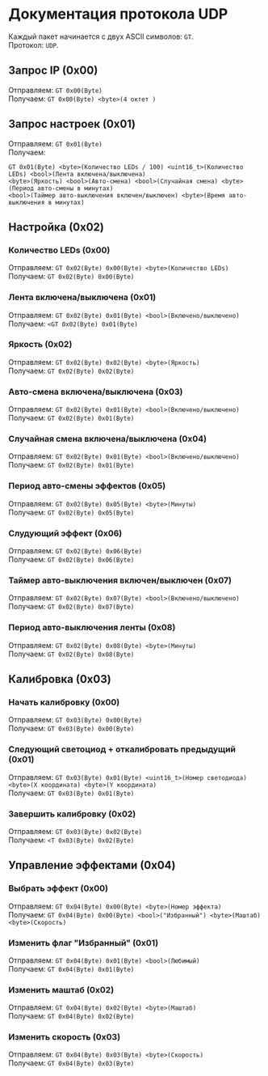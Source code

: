 # Документация протокола UDP
Каждый пакет начинается с двух ASCII символов: `GT`. \
Протокол: `UDP`.

## Запрос IP (0x00)
Отправляем: `GT 0x00(Byte)` \
Получаем: `GT 0x00(Byte) <byte>(4 октет )`

## Запрос настроек (0x01)
Отправляем: `GT 0x01(Byte)` \
Получаем: 
```
GT 0x01(Byte) <byte>(Количество LEDs / 100) <uint16_t>(Количество LEDs) <bool>(Лента включена/выключена)
<byte>(Яркость) <bool>(Авто-смена) <bool>(Случайная смена) <byte>(Период авто-смены в минутах)
<bool>(Таймер авто-выключения включен/выключен) <byte>(Время авто-выключения в минутах)
```

## Настройка (0x02)
### Количество LEDs (0x00)
Отправляем: `GT 0x02(Byte) 0x00(Byte) <byte>(Количество LEDs)` \
Получаем: `GT 0x02(Byte) 0x00(Byte)`
### Лента включена/выключена (0x01)
Отправляем: `GT 0x02(Byte) 0x01(Byte) <bool>(Включено/выключено)` \
Получаем: `<GT 0x02(Byte) 0x01(Byte)`
### Яркость (0x02)
Отправляем: `GT 0x02(Byte) 0x02(Byte) <byte>(Яркость)` \
Получаем: `GT 0x02(Byte) 0x02(Byte)`
### Авто-смена включена/выключена (0x03)
Отправляем: `GT 0x02(Byte) 0x01(Byte) <bool>(Включено/выключено)` \
Получаем: `GT 0x02(Byte) 0x01(Byte)`
### Случайная смена включена/выключена (0x04)
Отправляем: `GT 0x02(Byte) 0x01(Byte) <bool>(Включено/выключено)` \
Получаем: `GT 0x02(Byte) 0x01(Byte)`
### Период авто-смены эффектов (0x05)
Отправляем: `GT 0x02(Byte) 0x05(Byte) <byte>(Минуты)` \
Получаем: `GT 0x02(Byte) 0x05(Byte)`
### Слудующий эффект (0x06)
Отправляем: `GT 0x02(Byte) 0x06(Byte)` \
Получаем: `GT 0x02(Byte) 0x06(Byte)`
### Таймер авто-выключения включен/выключен (0x07)
Отправляем: `GT 0x02(Byte) 0x07(Byte) <bool>(Включено/выключено)` \
Получаем: `GT 0x02(Byte) 0x07(Byte)`
### Период авто-выключения ленты (0x08)
Отправляем: `GT 0x02(Byte) 0x08(Byte) <byte>(Минуты)` \
Получаем: `GT 0x02(Byte) 0x08(Byte)`
## Калибровка (0x03)
### Начать калибровку (0x00)
Отправляем: `GT 0x03(Byte) 0x00(Byte)` \
Получаем: `GT 0x03(Byte) 0x00(Byte)`
### Следующий светоциод + откалибровать предыдущий (0x01)
Отправляем: `GT 0x03(Byte) 0x01(Byte) <uint16_t>(Номер светодиода) <byte>(X координата) <byte>(Y координата)` \
Получаем: `GT 0x03(Byte) 0x01(Byte)`
### Завершить калибровку (0x02)
Отправляем: `GT 0x03(Byte) 0x02(Byte)` \
Получаем: `<T 0x03(Byte) 0x02(Byte)`
## Управление эффектами (0x04)
### Выбрать эффект (0x00)
Отправляем: `GT 0x04(Byte) 0x00(Byte) <byte>(Номер эффекта)` \
Получаем: `GT 0x04(Byte) 0x00(Byte) <bool>("Избранный") <byte>(Маштаб) <byte>(Скорость)`
### Изменить флаг "Избранный" (0x01)
Отправляем: `GT 0x04(Byte) 0x01(Byte) <bool>(Любимый)` \
Получаем: `GT 0x04(Byte) 0x01(Byte)`
### Изменить маштаб (0x02)
Отправляем: `GT 0x04(Byte) 0x02(Byte) <byte>(Маштаб)` \
Получаем: `GT 0x04(Byte) 0x02(Byte)`
### Изменить скорость (0x03)
Отправляем: `GT 0x04(Byte) 0x03(Byte) <byte>(Скорость)` \
Получаем: `GT 0x04(Byte) 0x03(Byte)`
